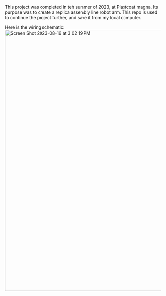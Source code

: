 This project was completed in teh summer of 2023, at Plastcoat magna. Its purpose was to create a replica assembly line robot arm.
This repo is used to continue the project further, and save it from my local computer. 

Here is the wiring schematic:
<img width="845" alt="Screen Shot 2023-08-16 at 3 02 19 PM" src="https://github.com/lukarod72/servo-motor-arm-REAL/assets/138014461/859bbf7a-75f6-41c3-ae2d-78b1e3a6b62a">

